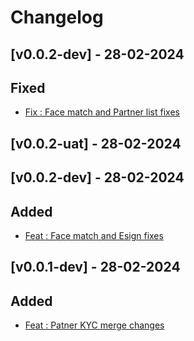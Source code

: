 # Changelog

## [v0.0.2-dev] - 28-02-2024 

## Fixed
- [Fix : Face match and Partner list fixes](https://github.com/atrina-technologies-pvt-ltd/sml-ucl/pull/2)

## [v0.0.2-uat] - 28-02-2024 
## [v0.0.2-dev] - 28-02-2024 

## Added
- [Feat : Face match and Esign fixes](https://github.com/atrina-technologies-pvt-ltd/sml-ucl/pull/2)

## [v0.0.1-dev] - 28-02-2024 

## Added
- [Feat : Patner KYC merge changes](https://github.com/atrina-technologies-pvt-ltd/sml-ucl/pull/1)
